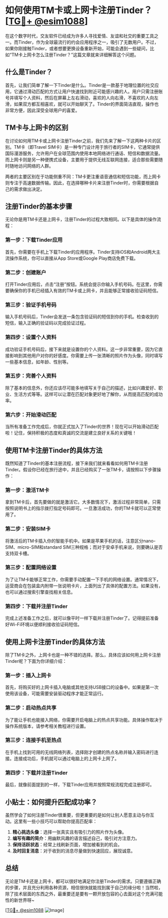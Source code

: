 # 如何使用TM卡或上网卡注册Tinder？[[TG💪+ @esim1088](https://t.me/s/esim1088)]

在这个数字时代，交友软件已经成为许多人寻找爱情、友谊和社交的重要工具之一。而Tinder，作为全球最流行的约会应用程序之一，吸引了无数用户。不过，如果你刚接触Tinder，或者想要更换设备重新开始，可能会遇到一些疑问，比如“TM卡上网卡怎么注册Tinder？”这篇文章就来详细解答这个问题。

## 什么是Tinder？

首先，让我们简单了解一下Tinder是什么。Tinder是一款基于地理位置的社交应用，它通过滑动匹配的方式让用户快速找到附近可能感兴趣的人。用户只需注册账号并填写个人资料，然后在屏幕上左右滑动，喜欢的人向右滑，不喜欢的人向左滑，如果双方都互相喜欢，就可以开始聊天了。Tinder的界面简洁直观，操作也非常方便，因此深受全球用户的喜爱。

## TM卡与上网卡的区别

在讨论如何用TM卡或上网卡注册Tinder之前，我们先来了解一下这两种卡片的区别。TM卡（即Travel SIM卡）是一种专门设计用于旅行者的SIM卡，它通常提供国际漫游服务，允许用户在全球范围内使用本地网络进行通话、短信和数据流量。而上网卡则是另一种便携式设备，主要用于提供无线互联网连接，适合那些需要随时随地访问网络的人群。

两者的主要区别在于功能侧重不同：TM卡更注重语音通信和短信功能，而上网卡则专注于高速数据传输。因此，在选择哪种卡片来注册Tinder时，你需要根据自己的需求做出决定。

## 注册Tinder的基本步骤

无论你是用TM卡还是上网卡，注册Tinder的过程大致相同。以下是具体的操作流程：

### 第一步：下载Tinder应用
首先，你需要在手机上下载Tinder的应用程序。Tinder支持iOS和Android两大主流操作系统，你可以直接从App Store或Google Play商店免费下载。

### 第二步：创建账户
打开Tinder应用后，点击“注册”按钮。系统会提示你输入手机号码。在这里，你需要确保你的手机已经插入有效的TM卡或上网卡，并且能够正常接收验证码短信。

### 第三步：验证手机号码
输入手机号码后，Tinder会发送一条包含验证码的短信到你的手机。检查收到的短信，输入正确的验证码以完成验证过程。

### 第四步：设置个人资料
成功验证手机号码后，接下来就是设置你的个人资料。这一步非常重要，因为它直接影响到其他用户对你的好感度。你需要上传一张清晰的照片作为头像，同时填写一些基本信息，如年龄、性别等。

### 第五步：完善个人资料
除了基本的信息外，你还应该尽可能多地填写关于自己的描述，比如兴趣爱好、职业、生活方式等等。这样可以让潜在匹配对象更好地了解你，从而提高匹配的成功率。

### 第六步：开始滑动匹配
当所有准备工作完成后，你就正式加入了Tinder的世界！现在可以开始滑动匹配啦！记住，保持积极的态度和真诚的交流是建立良好关系的关键哦！

## 使用TM卡注册Tinder的具体方法

既然知道了Tinder的基本注册流程，接下来我们就来看看如何用TM卡注册Tinder。假设你已经在旅行途中，并且已经购买了一张TM卡，请按照以下步骤操作：

### 第一步：激活TM卡
拿到TM卡后，首先要做的就是激活它。大多数情况下，激活过程非常简单，只需按照说明书上的指示拨打指定号码即可。一旦激活成功，你的TM卡就可以正常使用了。

### 第二步：安装SIM卡
将激活后的TM卡插入你的智能手机中。如果是苹果手机的话，注意区分nano-SIM、micro-SIM和standard SIM三种规格；而对于安卓手机来说，则要确认是否支持双卡槽。

### 第三步：配置网络设置
为了让TM卡能够正常工作，你需要手动配置一下手机的网络设置。通常情况下，运营商会在包装盒内附带一张说明卡片，上面列出了具体的配置方法。如果没有，也可以通过搜索引擎查找相关信息。

### 第四步：下载并注册Tinder
完成上述准备工作之后，就可以像平时一样下载并注册Tinder了。记得提前准备好Wi-Fi环境以便顺利接收验证码短信。

## 使用上网卡注册Tinder的具体方法

除了TM卡之外，上网卡也是一种不错的选择。那么，具体应该如何用上网卡注册Tinder呢？下面为你详细介绍：

### 第一步：插入上网卡
首先，将购买好的上网卡插入电脑或其他支持USB接口的设备中。如果是第一次使用该设备，可能需要安装驱动程序才能正常运行。

### 第二步：启动热点共享
为了能让手机也能接入网络，你需要开启电脑上的热点共享功能。具体操作取决于操作系统版本，请参考相关教程进行设置。

### 第三步：连接手机至热点
在手机上找到可用的无线网络列表，选择刚才创建的热点名称并输入密码进行连接。连接成功后，手机就可以通过电脑上的上网卡上网了。

### 第四步：下载并注册Tinder
最后，就像前面提到的一样，下载Tinder应用并按照常规流程完成注册即可。

## 小贴士：如何提升匹配成功率？

虽然学会了如何注册Tinder很重要，但更重要的是如何让别人愿意主动与你互动。这里有一些小技巧可以帮助你提高匹配率：

1. **精心挑选头像**：选择一张真实且有吸引力的照片作为头像。
2. **编写有趣的简介**：用幽默风趣的语言描述自己，吸引对方注意力。
3. **保持活跃状态**：经常上线刷新页面，增加被看到的机会。
4. **及时回复消息**：对于收到的消息尽量做到快速回应，展现诚意。

## 总结

无论是TM卡还是上网卡，都可以很好地满足你注册Tinder的需求。只要遵循正确的步骤，并且充分利用各种资源，相信很快就能找到属于自己的缘分啦！当然啦，除了技术层面的东西之外，最重要还是要有一颗开放包容的心去面对这个充满可能性的新世界呀~ 

[[TG💪+ @esim1088](https://t.me/s/esim1088) ![Image](https://i.postimg.cc/4NQfJmqS/Snipaste-2025-05-13-00-14-12.png)]